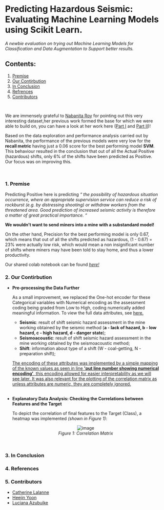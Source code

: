 <h1> Predicting Hazardous Seismic: Evaluating Machine Learning Models using Scikit Learn.</h1>
<em>A newbie evaluation on trying out Machine Learning Models for Classification and Data Augmentation to Support better results.</em>

## Contents:
1. [Premise](#pre)<br/>
2. [Our Contirbution](#our)<br/>
3. [In Conclusion](#con)<br/>
4. [Refrences](#ref)<br/>
5. [Contributors](#contributor)<br/>

<br/>
<p>We are immensely grateful to  <a href="https://www.linkedin.com/in/nabanita-roy/">Nabanita Roy</a> for pointing out this very interesting dataset,her previous work formed the base for which we were able to build on, you can have a look at her work here (<a href="https://towardsdatascience.com/predicting-hazardous-seismic-bumps-using-supervised-classification-algorithms-part-i-2c5d21f379bc">Part I</a> and <a href="https://towardsdatascience.com/predicting-hazardous-seismic-bumps-part-ii-training-supervised-classifier-models-and-8b9104b611b0">Part II</a>)!<br/>
 
Based on the data exploration and performance analysis carried out by Nabanita, the performance of the previous models were very low for the <b>recall metric</b> having just a 0.06 score for the best performing model <b>SVM</b>. This behaviour resulted in the conclusion that out of all the Actual Positive (hazardous) shifts, only 6% of the shifts have been predicted as Positive. Our focus was on improving this.
</p>
<br/>

<a name="pre"><h3>__1. Premise__</h3></a>
Predicting Positive here is predicting <em>“ the possibility of hazardous situation occurrence, where an appropriate supervision service can reduce a risk of rockburst (e.g. by distressing shooting) or withdraw workers from the threatened area. Good prediction of increased seismic activity is therefore a matter of great practical importance. “</em><br/>

<b>We wouldn’t want to send miners into a mine with a substandard model!</b>

On the other hand, Precision for the best performing model is only 0.67, which means that out of all the shifts predicted as hazardous, (1 - 0.67) = 23% were actually low risk, which would mean a non insignificant number of shifts where miners may have been told to stay home, and thus a lower productivity.  

Our shared colab notebook can be found <a href="https://colab.research.google.com/drive/1fIvMom1iQUPN7K_ODtnq9Kb41ZfKH_xK#scrollTo=_25QD437NyrA"><em>here!</em></a><br/>

<a name="our"><h3>__2. Our Contirbution__</h3></a>
<ul>
 <li><b>Pre-processing the Data Further</b></li>
 <p>As a small improvement, we replaced the One-hot encoder for these Categorical variables with Numerical encoding as the assessment coding being graded from Low to High, coding numerically added meaningful information. To view the full data attributes, see <a href="https://archive.ics.uci.edu/ml/datasets/seismic-bumps">here.</a></p>
 <ul>
  <li><b>Seismic</b>: result of shift seismic hazard assessment in the mine working obtained by the seismic
   method (<b>a - lack of hazard, b - low hazard, c - high hazard, d - danger state</b>);</li>
  <li><b>Seismoacoustic</b>: result of shift seismic hazard assessment in the mine working obtained by the
seismoacoustic method;</li>
  <li><b>Shift</b>: information about type of a shift (W - coal-getting, N -preparation shift);</li>
 </ul>
 <p><ins>The encoding of these attributes was implemented by a simple mapping of the known values as seen in line <b>'put line number showing numerical encoding'</b>, this encoding allowed for easier interpretability as we will see later. It was also relevant for the plotting of the correlation matrix as unless attributes are numeric, they are completely ignored.<ins/></p>
 <br/>
 <li><b>Explanatory Data Analysis: Checking the Correlations between Features and the Target</b></li>
 <p> To depict the correlation of final features to the Target (Class), a  heatmap was implemented <em>(shown in Figure 1)</em>:
 <br/>
 <p align="center">
 <img src="https://user-images.githubusercontent.com/69084008/95680839-409dfc80-0bd4-11eb-9dd7-3cf5567a2786.png" alt="image"/>
 <br/>
    <em>Figure 1: Correlation Matrix</em>
</p>
<br/>
</ul>

<a name="con"><h3>__3. In Conclusion__</h3></a>

<a name="ref"><h3>__4. References__</h3></a>


<a name="contributor"><h3>__5. Contributors__</h3></a>
<ul>
  <li><a href="https://www.linkedin.com/in/catherine-lalanne-85b5ba/">Catherine Lalanne</a></li>
  <li><a href="https://www.linkedin.com/in/heejin-yoon-429837190/">Heejin Yoon</a></li>
  <li><a href="https://www.linkedin.com/in/i-am-luciana-azubuike/">Luciana Azubuike</a></li>
</ul>
<br/>


